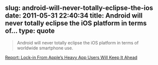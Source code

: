 slug: android-will-never-totally-eclipse-the-ios
date: 2011-05-31 22:40:34
title: Android will never totally eclipse the iOS platform in terms of...
type: quote
---

> Android will never totally eclipse the iOS platform in terms of worldwide smartphone use.

[Report: Lock-in From Apple’s Heavy App Users Will Keep It Ahead](http://gigaom.com/apple/report-lock-in-from-apples-heavy-app-users-will-keep-it-ahead/)
